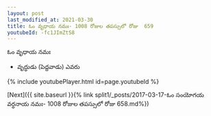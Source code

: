 ```yaml
---
layout: post
last_modified_at: 2021-03-30
title: ఓం వృధాయ నమః- 1008 రోజుల తపస్సులో రోజు  659
youtubeId: -fc1JImZtS8
---
```

 
 
 ఓం వృధాయ నమః  
 
 -  వృద్ధుడు (పెద్దవాడు) ఎవరు 
 
  
 
  
 
 
 
 
 
 


{% include youtubePlayer.html id=page.youtubeId %}
 
[Next]({{ site.baseurl }}{% link  split1/_posts/2017-03-17-ఓం సంయోగయ వర్ధనాయ నమః- 1008 రోజుల తపస్సులో రోజు  658.md%})
 
